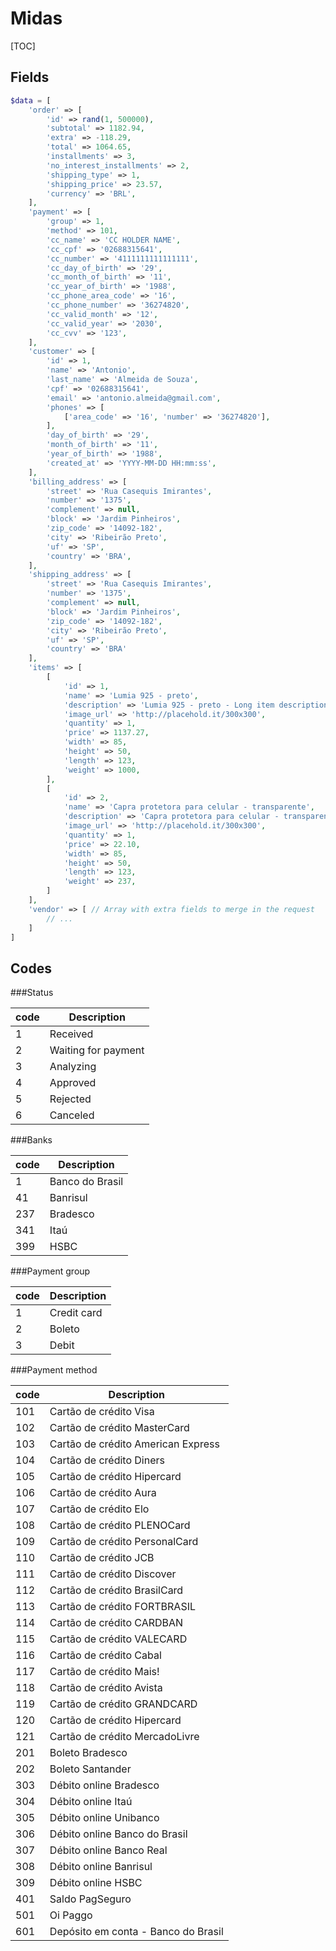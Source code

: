 Midas
===================

[TOC]


Fields
-------------

```php
$data = [
    'order' => [
        'id' => rand(1, 500000),
        'subtotal' => 1182.94,
        'extra' => -118.29,
        'total' => 1064.65,
        'installments' => 3,
        'no_interest_installments' => 2,
        'shipping_type' => 1,
        'shipping_price' => 23.57,
        'currency' => 'BRL',
    ],
    'payment' => [
        'group' => 1,
        'method' => 101,
        'cc_name' => 'CC HOLDER NAME',
        'cc_cpf' => '02688315641',
        'cc_number' => '4111111111111111',
        'cc_day_of_birth' => '29',
        'cc_month_of_birth' => '11',
        'cc_year_of_birth' => '1988',
        'cc_phone_area_code' => '16',
        'cc_phone_number' => '36274820',
        'cc_valid_month' => '12',
        'cc_valid_year' => '2030',
        'cc_cvv' => '123',
    ],
    'customer' => [
        'id' => 1,
        'name' => 'Antonio',
        'last_name' => 'Almeida de Souza',
        'cpf' => '02688315641',
        'email' => 'antonio.almeida@gmail.com',
        'phones' => [
            ['area_code' => '16', 'number' => '36274820'],
        ],
        'day_of_birth' => '29',
        'month_of_birth' => '11',
        'year_of_birth' => '1988',
        'created_at' => 'YYYY-MM-DD HH:mm:ss',
    ],
    'billing_address' => [
        'street' => 'Rua Casequis Imirantes',
        'number' => '1375',
        'complement' => null,
        'block' => 'Jardim Pinheiros',
        'zip_code' => '14092-182',
        'city' => 'Ribeirão Preto',
        'uf' => 'SP',
        'country' => 'BRA',
    ],
    'shipping_address' => [
        'street' => 'Rua Casequis Imirantes',
        'number' => '1375',
        'complement' => null,
        'block' => 'Jardim Pinheiros',
        'zip_code' => '14092-182',
        'city' => 'Ribeirão Preto',
        'uf' => 'SP',
        'country' => 'BRA'
    ],
    'items' => [
        [
            'id' => 1,
            'name' => 'Lumia 925 - preto',
            'description' => 'Lumia 925 - preto - Long item description.',
            'image_url' => 'http://placehold.it/300x300',
            'quantity' => 1,
            'price' => 1137.27,
            'width' => 85,
            'height' => 50,
            'length' => 123,
            'weight' => 1000,
        ],
        [
            'id' => 2,
            'name' => 'Capra protetora para celular - transparente',
            'description' => 'Capra protetora para celular - transparente - Long item description.',
            'image_url' => 'http://placehold.it/300x300',
            'quantity' => 1,
            'price' => 22.10,
            'width' => 85,
            'height' => 50,
            'length' => 123,
            'weight' => 237,
        ]
    ],
    'vendor' => [ // Array with extra fields to merge in the request
        // ...
    ]
]
```

Codes
-------------

###Status

| code | Description |
|---|---|
| 1 | Received |
| 2 | Waiting for payment |
| 3 | Analyzing |
| 4 | Approved |
| 5 | Rejected |
| 6 | Canceled |

###Banks

| code | Description |
|---|---|
| 1 | Banco do Brasil |
| 41 | Banrisul |
| 237 | Bradesco |
| 341 | Itaú |
| 399 | HSBC |

###Payment group

| code | Description |
|---|---|
| 1 | Credit card |
| 2 | Boleto |
| 3 | Debit |

###Payment method

| code | Description |
|---|---|
| 101 | Cartão de crédito Visa |
| 102 | Cartão de crédito MasterCard |
| 103 | Cartão de crédito American Express |
| 104 | Cartão de crédito Diners |
| 105 | Cartão de crédito Hipercard |
| 106 | Cartão de crédito Aura |
| 107 | Cartão de crédito Elo |
| 108 | Cartão de crédito PLENOCard |
| 109 | Cartão de crédito PersonalCard |
| 110 | Cartão de crédito JCB |
| 111 | Cartão de crédito Discover |
| 112 | Cartão de crédito BrasilCard |
| 113 | Cartão de crédito FORTBRASIL |
| 114 | Cartão de crédito CARDBAN |
| 115 | Cartão de crédito VALECARD |
| 116 | Cartão de crédito Cabal |
| 117 | Cartão de crédito Mais! |
| 118 | Cartão de crédito Avista |
| 119 | Cartão de crédito GRANDCARD |
| 120 | Cartão de crédito Hipercard |
| 121 | Cartão de crédito MercadoLivre |
| 201 | Boleto Bradesco |
| 202 | Boleto Santander |
| 303 | Débito online Bradesco |
| 304 | Débito online Itaú |
| 305 | Débito online Unibanco |
| 306 | Débito online Banco do Brasil |
| 307 | Débito online Banco Real |
| 308 | Débito online Banrisul |
| 309 | Débito online HSBC |
| 401 | Saldo PagSeguro |
| 501 | Oi Paggo |
| 601 | Depósito em conta - Banco do Brasil |

